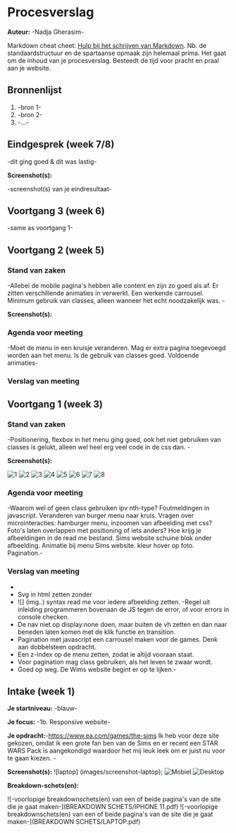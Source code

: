 # Procesverslag
**Auteur:** -Nadja Gherasim-

Markdown cheat cheet: [Hulp bij het schrijven van Markdown](https://github.com/adam-p/markdown-here/wiki/Markdown-Cheatsheet). Nb. de standaardstructuur en de spartaanse opmaak zijn helemaal prima. Het gaat om de inhoud van je procesverslag. Besteedt de tijd voor pracht en praal aan je website.



## Bronnenlijst
1. -bron 1-
2. -bron 2-
3. -...-



## Eindgesprek (week 7/8)

-dit ging goed & dit was lastig-

**Screenshot(s):**

-screenshot(s) van je eindresultaat-



## Voortgang 3 (week 6)

-same as voortgang 1-



## Voortgang 2 (week 5)

### Stand van zaken

-Allebei de mobile pagina's hebben alle content en zijn zo goed als af. Er zitten verschillende animaties in verwerkt. Een werkende carrousel. Minimum gebruik van classes, alleen wanneer het echt noodzakelijk was.  -

**Screenshot(s):**


### Agenda voor meeting

-Moet de menu in een kruisje veranderen. Mag er extra pagina toegevoegd worden aan het menu. Is de gebruik van classes goed. Voldoende animaties-

### Verslag van meeting




## Voortgang 1 (week 3)

### Stand van zaken

-Positionering, flexbox in het menu ging goed, ook het niet gebruiken van classes is gelukt, alleen wel heel erg veel code in de css dan. -

**Screenshot(s):**

![1](images/voortgang1-1.png)
![2](images/voortgang1-2.png)
![3](images/voortgang1-3.png)
![4](images/voortgang1-4.png)
![5](images/voortgang1-5.png)
![6](images/voortgang1-6.png)
![7](images/voortgang1-7.png)
![8](images/voortgang1-8.png)

### Agenda voor meeting

-Waarom wel of geen class gebruiken ipv nth-type? Foutmeldingen in javascript. Veranderen van burger menu naar kruis. Vragen over microinteracties: hamburger menu, inzoomen van afbeelding met css? Foto's laten overlappen met positioning of iets anders? Hoe krijg je afbeeldingen in de read me bestand. Sims website schuine blok onder afbeelding. Animatie bij menu Sims website. kleur hover op foto. Pagination.-

### Verslag van meeting

-
- Svg in html zetten zonder <img>
-  ![] (img..) syntax read me voor iedere afbeelding zetten.
-Regel uit inleiding programmeren bovenaan de JS tegen de error, of voor errors in console checken.
-  De nav niet op display:none doen, maar buiten de vh zetten en dan naar beneden laten komen met de klik functie en transition.
-  Pagination met javascript een carrousel maken voor de games. Denk aan dobbelsteen opdracht.
-  Een z-index op de menu zetten, zodat ie altijd vooraan staat.
-  Voor pagination mag class gebruiken, als het leven te zwaar wordt.
-  Goed op weg. De Wims website begint er op te lijken.-



## Intake (week 1)

**Je startniveau:** -blauw-

**Je focus:** -1b. Responsive website-

**Je opdracht:**-https://www.ea.com/games/the-sims
Ik heb voor deze site gekozen, omdat ik een grote fan ben van de Sims en er recent een STAR WARS Pack is aangekondigd waardoor het mij leuk leek om er juist nu voor te gaan kiezen. -

**Screenshot(s):** ![laptop] (images/screenshot-laptop); 
![Mobiel]( images/screenshot-iphone11.png)
![Desktop]( images/screendhot-laptop.png)


**Breakdown-schets(en):**

![-voorlopige breakdownschets(en) van een of beide pagina's van de site die je gaat maken-](BREAKDOWN SCHETS/IPHONE 11.pdf)
![-voorlopige breakdownschets(en) van een of beide pagina's van de site die je gaat maken-](BREAKDOWN SCHETS/LAPTOP.pdf)
